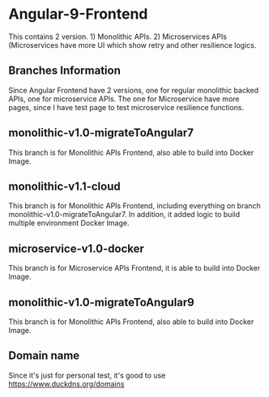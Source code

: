 # Angular-9-Frontend
This contains 2 version. 1) Monolithic APIs.  2) Microservices APIs (Microservices have more UI which show retry and other resilience logics.

## Branches Information
Since Angular Frontend have 2 versions, one for regular monolithic backed APIs, one for microservice APIs.
The one for Microservice have more pages, since I have test page to test microservice resilience functions.

## monolithic-v1.0-migrateToAngular7 
This branch is for Monolithic APIs Frontend, also able to build into Docker Image.

## monolithic-v1.1-cloud
This branch is for Monolithic APIs Frontend, including everything on branch monolithic-v1.0-migrateToAngular7.
In addition, it added logic to build multiple environment Docker Image.

## microservice-v1.0-docker
This branch is for Microservice APIs Frontend, it is able to build into Docker Image.

## monolithic-v1.0-migrateToAngular9
This branch is for Monolithic APIs Frontend, also able to build into Docker Image.

## Domain name 
Since it's just for personal test, it's good to use 
https://www.duckdns.org/domains
